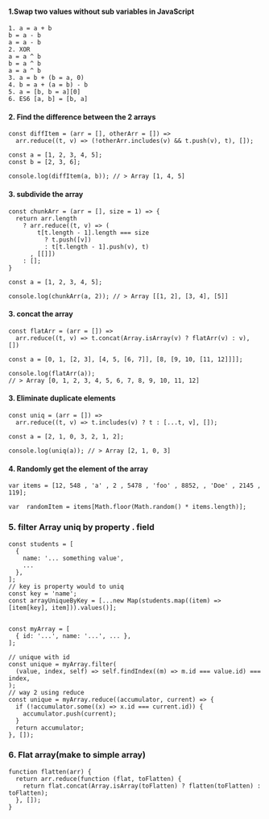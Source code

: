 #### 1.Swap two values without sub variables in JavaScript
```
1. a = a + b
b = a - b
a = a - b
2. XOR
a = a ^ b
b = a ^ b
a = a ^ b
3. a = b + (b = a, 0)
4. b = a + (a = b) - b
5. a = [b, b = a][0]
6. ES6 [a, b] = [b, a]
```
#### 2. Find the difference between the 2 arrays
```
const diffItem = (arr = [], otherArr = []) =>
  arr.reduce((t, v) => (!otherArr.includes(v) && t.push(v), t), []);

const a = [1, 2, 3, 4, 5];
const b = [2, 3, 6];

console.log(diffItem(a, b)); // > Array [1, 4, 5]
```
#### 3. subdivide the array
```
const chunkArr = (arr = [], size = 1) => {
  return arr.length
    ? arr.reduce((t, v) => (
        t[t.length - 1].length === size
          ? t.push([v])
          : t[t.length - 1].push(v), t)
      , [[]])
    : [];
}

const a = [1, 2, 3, 4, 5];

console.log(chunkArr(a, 2)); // > Array [[1, 2], [3, 4], [5]]
```
#### 3. concat the array
```
const flatArr = (arr = []) => 
  arr.reduce((t, v) => t.concat(Array.isArray(v) ? flatArr(v) : v), [])

const a = [0, 1, [2, 3], [4, 5, [6, 7]], [8, [9, 10, [11, 12]]]];

console.log(flatArr(a));
// > Array [0, 1, 2, 3, 4, 5, 6, 7, 8, 9, 10, 11, 12]
```
#### 3. Eliminate duplicate elements
```
const uniq = (arr = []) =>
  arr.reduce((t, v) => t.includes(v) ? t : [...t, v], []);

const a = [2, 1, 0, 3, 2, 1, 2];

console.log(uniq(a)); // > Array [2, 1, 0, 3]
```

#### 4. Randomly get the element of the array
```
var items = [12, 548 , 'a' , 2 , 5478 , 'foo' , 8852, , 'Doe' , 2145 , 119];

var  randomItem = items[Math.floor(Math.random() * items.length)];
```

### 5. filter Array uniq by property . field  
```
const students = [
  {
    name: '... something value',
    ...
  },
];
// key is property would to uniq
const key = 'name';
const arrayUniqueByKey = [...new Map(students.map((item) => [item[key], item])).values()];


const myArray = [
  { id: '...', name: '...', ... },
];

// unique with id
const unique = myArray.filter(
  (value, index, self) => self.findIndex((m) => m.id === value.id) === index,
);
// way 2 using reduce
const unique = myArray.reduce((accumulator, current) => {
  if (!accumulator.some((x) => x.id === current.id)) {
    accumulator.push(current);
  }
  return accumulator;
}, []);
```

### 6. Flat array(make to simple array)

```
function flatten(arr) {
  return arr.reduce(function (flat, toFlatten) {
    return flat.concat(Array.isArray(toFlatten) ? flatten(toFlatten) : toFlatten);
  }, []);
}
```
